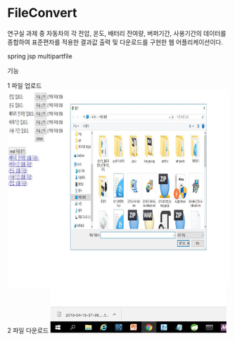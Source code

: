 # FileConvert

연구실 과제 중 자동차의 각 전압, 온도, 배터리 잔여량, 버퍼기간, 사용기간의 데이터를 종합하여 표준편차를 적용한 결과값 출력 및 다운로드를 구현한 웹 어플리케이션이다.

spring jsp multipartfile

기능

1 파일 업로드
<img src = './img/main.JPG' width = '700' height = '450' />
2 파일 다운로드
<img src = './img/result.JPG' width = '400' height = '100' />

